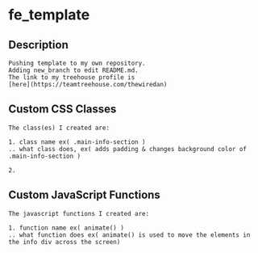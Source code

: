 # fe_template

## Description
```
Pushing template to my own repository.
Adding new_branch to edit README.md.
The link to my treehouse profile is 
[here](https://teamtreehouse.com/thewiredan)
```



## Custom CSS Classes
```
The class(es) I created are:

1. class name ex( .main-info-section )
.. what class does, ex( adds padding & changes background color of .main-info-section )

2.

```



## Custom JavaScript Functions
```
The javascript functions I created are:

1. function name ex( animate() )
.. what function does ex( animate() is used to move the elements in the info div across the screen)

```
